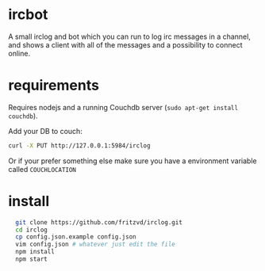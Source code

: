 # ircbot

A small irclog and bot which you can run to log irc messages in a channel, and shows a client with all of the messages and a possibility to connect online.

# requirements
Requires nodejs and a running Couchdb server (`sudo apt-get install couchdb`).

Add your DB to couch:
```bash
curl -X PUT http://127.0.0.1:5984/irclog
```

Or if your prefer something else make sure you have a environment variable called
`COUCHLOCATION`

# install
```bash
  git clone https://github.com/fritzvd/irclog.git
  cd irclog
  cp config.json.example config.json
  vim config.json # whatever just edit the file
  npm install
  npm start
```
